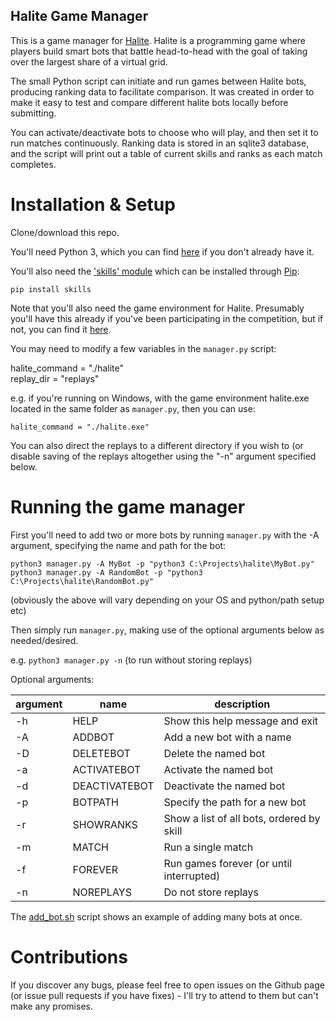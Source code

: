 Halite Game Manager
-------------------

This is a game manager for [Halite](https://halite.io/). Halite is a programming game where players build smart bots that battle head-to-head with the goal of taking over the largest share of a virtual grid.

The small Python script can initiate and run games between Halite bots, producing ranking data to facilitate comparison. It was created in order to make it easy to test and compare different halite bots locally before submitting.

You can activate/deactivate bots to choose who will play, and then set it to run matches continuously. Ranking data is stored in an sqlite3 database, and the script will print out a table of current skills and ranks as each match completes.

# Installation & Setup

Clone/download this repo.

You'll need Python 3, which you can find [here](https://www.python.org/) if you don't already have it.

You'll also need the ['skills' module](https://pypi.python.org/pypi/skills) which can be installed through [Pip](https://pypi.python.org/pypi/pip):

`pip install skills`

Note that you'll also need the game environment for Halite. Presumably you'll have this already if you've been participating in the competition, but if not, you can find it [here](https://halite.io/downloads.php).

You may need to modify a few variables in the `manager.py` script:

halite_command = "./halite"  
replay_dir = "replays"  

e.g. if you're running on Windows, with the game environment halite.exe located in the same folder as `manager.py`, then you can use:

`halite_command = "./halite.exe"`

You can also direct the replays to a different directory if you wish to (or disable saving of the replays altogether using the "-n" argument specified below.

# Running the game manager

First you'll need to add two or more bots by running `manager.py` with the -A argument, specifying the name and path for the bot:

`python3 manager.py -A MyBot -p "python3 C:\Projects\halite\MyBot.py"`
`python3 manager.py -A RandomBot -p "python3 C:\Projects\halite\RandomBot.py"`

(obviously the above will vary depending on your OS and python/path setup etc)

Then simply run `manager.py`, making use of the optional arguments below as needed/desired.

e.g. `python3 manager.py -n` (to run without storing replays)

Optional arguments:

| argument | name | description |
| --- | --- | --- |
|  -h | HELP |          Show this help message and exit |
|  -A | ADDBOT |           Add a new bot with a name |
|  -D | DELETEBOT |        Delete the named bot |
|  -a | ACTIVATEBOT |      Activate the named bot |
|  -d | DEACTIVATEBOT |    Deactivate the named bot |
|  -p | BOTPATH |          Specify the path for a new bot |
|  -r | SHOWRANKS |        Show a list of all bots, ordered by skill |
|  -m | MATCH |            Run a single match |
|  -f | FOREVER |          Run games forever (or until interrupted) |
|  -n | NOREPLAYS |         Do not store replays |

The [add_bot.sh](https://github.com/smiley1983/halite-match-manager/blob/master/add_bots.sh) script shows an example of adding many bots at once.

# Contributions
  
If you discover any bugs, please feel free to open issues on the Github page (or issue pull requests if you have fixes) - I'll try to attend to them but can't make any promises.
